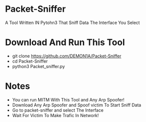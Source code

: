 # Packet-Sniffer
A Tool Written IN Pytohn3 That Sniff Data The Interface You Select
# Download And Run This Tool
- git clone https://github.com/DEMON1A/Packet-Sniffer
- cd Packet-Sniffer
- python3 Packet_sniffer.py
# Notes
- You can run MITM With This Tool and Any Arp Spoofer! 
- Download Any Arp Spoofer and Spoof victim To Start Sniff Data
- Go to packet-sniffer and select The Interface
- Wait For Victim To Make Trafic In Network!
